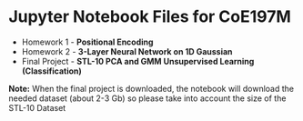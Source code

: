 # Jupyter Notebook Files for CoE197M

* Homework 1 - **Positional Encoding**
* Homework 2 - **3-Layer Neural Network on 1D Gaussian**
* Final Project - **STL-10 PCA and GMM Unsupervised Learning (Classification)**


**Note:** When the final project is downloaded, the notebook will download the needed dataset (about 2-3 Gb) so please take into account the size of the STL-10 Dataset

